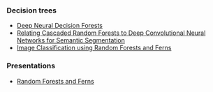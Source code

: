 ### Decision trees
* [Deep Neural Decision Forests](https://www.cv-foundation.org/openaccess/content_iccv_2015/papers/Kontschieder_Deep_Neural_Decision_ICCV_2015_paper.pdf)
* [Relating Cascaded Random Forests to Deep Convolutional Neural Networks for Semantic Segmentation](https://arxiv.org/pdf/1507.07583.pdf)
* [Image Classification using Random Forests and Ferns](http://www.cs.huji.ac.il/~daphna/course/CoursePapers/bosch07a.pdf)

### Presentations
* [Random Forests and Ferns](http://vision.cse.psu.edu/seminars/talks/2009/random_tff/ForestsAndFernsTalk.pdf)
